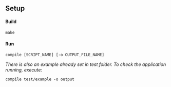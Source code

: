 ## Setup
#### Build
`make`

#### Run
`compile [SCRIPT_NAME] [-o OUTPUT_FILE_NAME]`

_There is also an example already set in test folder. To check the application running, execute:_

`compile test/example -o output`
